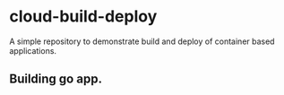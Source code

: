 # cloud-build-deploy
A simple repository to demonstrate build and deploy of container based applications.


## Building go app.
